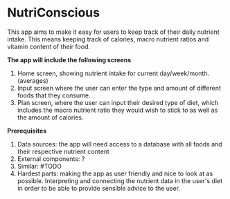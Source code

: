 # NutriConscious
This app aims to make it easy for users to keep track of their daily nutrient intake. This means keeping track of calories, macro nutrient ratios and vitamin content of their food.

<b>The app will include the following screens</b>

1. Home screen, showing nutrient intake for current day/week/month. (averages)
2. Input screen where the user can enter the type and amount of different foods that they consume.
3. Plan screen, where the user can input their desired type of diet, which includes the macro nutrient ratio they would wish to stick to    as well as the amount of calories.

<b>Prerequisites</b>

1. Data sources: the app will need access to a database with all foods and their respective nutrient content
2. External components: ?
3. Similar: #TODO
4. Hardest parts: making the app as user friendly and nice to look at as possible. Interpreting and connecting the nutrient data in the user's diet in order to be able to provide sensible advice to the user.
